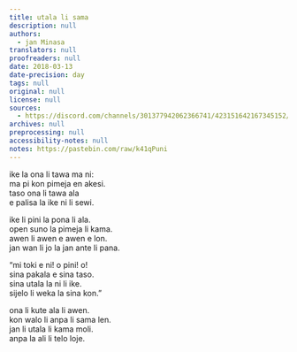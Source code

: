 ```yaml
---
title: utala li sama
description: null
authors:
  - jan Minasa
translators: null
proofreaders: null
date: 2018-03-13
date-precision: day
tags: null
original: null
license: null
sources:
  - https://discord.com/channels/301377942062366741/423151642167345152/423154399121244170
archives: null
preprocessing: null
accessibility-notes: null
notes: https://pastebin.com/raw/k41qPuni
---
```


ike la ona li tawa ma ni:  \
ma pi kon pimeja en akesi.  \
taso ona li tawa ala  \
e palisa la ike ni li sewi.

ike li pini la pona li ala.  \
open suno la pimeja li kama.  \
awen li awen e awen e lon.  \
jan wan li jo la jan ante li pana.

“mi toki e ni! o pini! o!  \
sina pakala e sina taso.  \
sina utala la ni li ike.  \
sijelo li weka la sina kon.”

ona li kute ala li awen.  \
kon walo li anpa li sama len.  \
jan li utala li kama moli.  \
anpa la ali li telo loje.

<!--

The start is meant to be foreboding: warriors going off to some hellish dark land to fight "monsters". The tawa e palisa thing is about them moving their swords (a workaround for describing fighting/action). The second verse is a rant about the narrator essentially about the interconnectedness of all things. The third is the narrator's (I imagined an old wisewoman) warning to the soldiers, essentially an "If you go, you'll die" type thing. The fourth verse is meant to be quick and action-packed, but possibly confusing in tp. They didn't heed the warnings. A fog stirred. They started fighting, and of course everyone involved died. I tried to make it unclear whether they were even fighting anything, as my original idea for this was a kind of madness that grips them with the fog - by thinking they're fighting enemies, they're killing off their own selves. This reflects war I think - you go in thinking you'll banish some evil or other, but really that "evil" is just another face, another version of the infinite self, if you will. Internally, this refers to "battling inner demons" which actually have something to give. Externally, I would like to put a word in about a woman who quit the CIA because she realized that all the people on the "enemy's side" were essentially people and only doing what they thought would bring the most good to their country and families. Essentially, there's no difference.
The title reflects this. Maybe I should have made it "utala li sama e jan", but I guess "utala li sama" works too. War is the same. Both as this poem, and as a force that destroys both sides in the end, has people thinking they're doing good but in the end they're usually damaging some essential part of themselves instead.

-->

